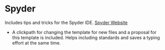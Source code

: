 # Spyder
Includes tips and tricks for the Spyder IDE.
[Spyder Website](https://www.spyder-ide.org/)

- A clickpath for changing the template for new files and a proposal for this template is included. Helps including standards and saves a typing effort at the same time.